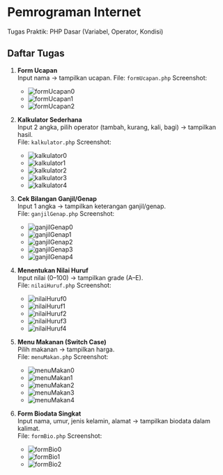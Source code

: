 # Pemrograman Internet
Tugas Praktik: PHP Dasar (Variabel, Operator, Kondisi)

## Daftar Tugas

1. **Form Ucapan**  
   Input nama → tampilkan ucapan.
   File: `formUcapan.php`
   Screenshot:
   - ![formUcapan0](img/formUcapan0.png)
   - ![formUcapan1](img/formUcapan1.png)
   - ![formUcapan2](img/formUcapan2.png)

2. **Kalkulator Sederhana**  
   Input 2 angka, pilih operator (tambah, kurang, kali, bagi) → tampilkan hasil.  
   File: `kalkulator.php`
   Screenshot:
   - ![kalkulator0](img/kalkulator0.png)
   - ![kalkulator1](img/kalkulator1.png)
   - ![kalkulator2](img/kalkulator2.png)
   - ![kalkulator3](img/kalkulator3.png)
   - ![kalkulator4](img/kalkulator4.png)

3. **Cek Bilangan Ganjil/Genap**  
   Input 1 angka → tampilkan keterangan ganjil/genap.  
   File: `ganjilGenap.php`
   Screenshot:
   - ![ganjilGenap0](img/ganjilGenap0.png)
   - ![ganjilGenap1](img/ganjilGenap1.png)
   - ![ganjilGenap2](img/ganjilGenap2.png)
   - ![ganjilGenap3](img/ganjilGenap3.png)
   - ![ganjilGenap4](img/ganjilGenap4.png)

4. **Menentukan Nilai Huruf**  
   Input nilai (0–100) → tampilkan grade (A–E).  
   File: `nilaiHuruf.php`
   Screenshot:
   - ![nilaiHuruf0](img/nilaiHuruf0.png)
   - ![nilaiHuruf1](img/nilaiHuruf1.png)
   - ![nilaiHuruf2](img/nilaiHuruf2.png)
   - ![nilaiHuruf3](img/nilaiHuruf3.png)
   - ![nilaiHuruf4](img/nilaiHuruf4.png)

5. **Menu Makanan (Switch Case)**  
   Pilih makanan → tampilkan harga.  
   File: `menuMakan.php`
   Screenshot:
   - ![menuMakan0](img/menuMakan0.png)
   - ![menuMakan1](img/menuMakan1.png)
   - ![menuMakan2](img/menuMakan2.png)
   - ![menuMakan3](img/menuMakan3.png)
   - ![menuMakan4](img/menuMakan4.png)

6. **Form Biodata Singkat**  
   Input nama, umur, jenis kelamin, alamat → tampilkan biodata dalam kalimat.  
   File: `formBio.php`
   Screenshot:
   - ![formBio0](img/formBio0.png)
   - ![formBio1](img/formBio1.png)
   - ![formBio2](img/formBio2.png)